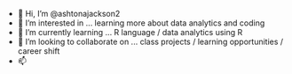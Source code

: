- 👋 Hi, I’m @ashtonajackson2
- 👀 I’m interested in ... learning more about data analytics and coding  
- 🌱 I’m currently learning ... R language / data analytics using R
- 💞️ I’m looking to collaborate on ... class projects / learning opportunities / career shift
- 📫 

<!---
ashtonajackson2/ashtonajackson2 is a ✨ special ✨ repository because its `README.md` (this file) appears on your GitHub profile.
You can click the Preview link to take a look at your changes.
--->
